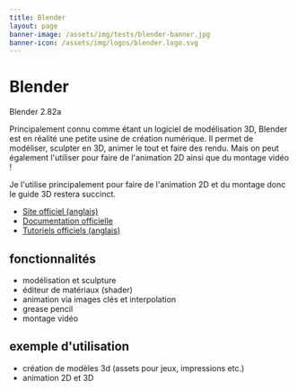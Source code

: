 ```yaml
---
title: Blender
layout: page
banner-image: /assets/img/tests/blender-banner.jpg
banner-icon: /assets/img/logos/blender.logo.svg
---
```


# Blender

Blender 2.82a

Principalement connu comme étant un logiciel de modélisation 3D, Blender est en réalité une petite usine de création numérique. Il permet de modéliser, sculpter en 3D, animer le tout et faire des rendu. Mais on peut également l'utiliser pour faire de l'animation 2D ainsi que du montage vidéo !

Je l'utilise principalement pour faire de l'animation 2D et du montage donc le guide 3D restera succinct.

- [Site officiel (anglais)](https://www.blender.org/)
- [Documentation officielle](https://docs.blender.org/manual/fr/dev/)
- [Tutoriels officiels (anglais)](https://www.blender.org/support/tutorials/)


## fonctionnalités
- modélisation et sculpture
- éditeur de matériaux (shader)
- animation via images clés et interpolation
- grease pencil
- montage vidéo

## exemple d'utilisation
- création de modèles 3d (assets pour jeux, impressions etc.)
- animation 2D et 3D
